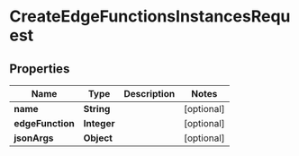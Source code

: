 

# CreateEdgeFunctionsInstancesRequest


## Properties

| Name | Type | Description | Notes |
|------------ | ------------- | ------------- | -------------|
|**name** | **String** |  |  [optional] |
|**edgeFunction** | **Integer** |  |  [optional] |
|**jsonArgs** | **Object** |  |  [optional] |



